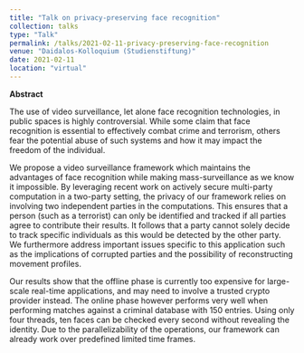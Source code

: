 ```yaml
---
title: "Talk on privacy-preserving face recognition"
collection: talks
type: "Talk"
permalink: /talks/2021-02-11-privacy-preserving-face-recognition
venue: "Daidalos-Kolloquium (Studienstiftung)"
date: 2021-02-11
location: "virtual"
---
```


**Abstract**

The use of video surveillance, let alone face recognition technologies, in public spaces is highly controversial. While some claim that face recognition is essential to effectively combat crime and terrorism, others fear the potential abuse of such systems and how it may impact the freedom of the individual.

We propose a video surveillance framework which maintains the advantages of face recognition while making mass-surveillance as we know it impossible. By leveraging recent work on actively secure multi-party computation in a two-party setting, the privacy of our framework relies on involving two independent parties in the computations. This ensures that a person (such as a terrorist) can only be identified and tracked if all parties agree to contribute their results. It follows that a party cannot solely decide to track specific individuals as this would be detected by the other party. We furthermore address important issues specific to this application such as the implications of corrupted parties and the possibility of reconstructing movement profiles.

Our results show that the offline phase is currently too expensive for large-scale real-time applications, and may need to involve a trusted crypto provider instead. The online phase however performs very well when performing matches against a criminal database with 150 entries. Using only four threads, ten faces can be checked every second without revealing the identity. Due to the parallelizability of the operations, our framework can already work over predefined limited time frames.